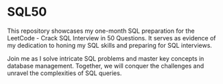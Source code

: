 # SQL50
This repository showcases my one-month SQL preparation for the LeetCode - Crack SQL Interview in 50 Questions. It serves as evidence of my dedication to honing my SQL skills and preparing for SQL interviews. 

Join me as I solve intricate SQL problems and master key concepts in database management. Together, we will conquer the challenges and unravel the complexities of SQL queries.
